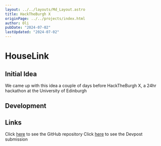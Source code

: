 ```yaml
---
layout: ../../layouts/Md_Layout.astro
title: HackTheBurgh X
originPage: ../../projects/index.html
author: Oli
pubDate: "2024-07-02"
lastUpdated: "2024-07-02"
---
```


# <span class="text-gradient">HouseLink</span>

## Initial Idea
We came up with this idea a couple of days before HackTheBurgh X, a 24hr hackathon at the University of Edinburgh

## Development

## Links
Click <a href="https://github.com/oli-cs/HackTheBurghX">here</a> to see the GitHub repository
Click <a href="https://devpost.com/software/housetinder">here</a> to see the Devpost submission